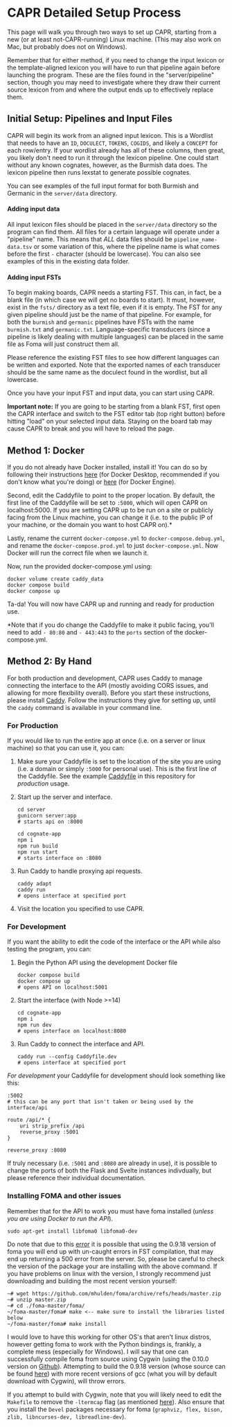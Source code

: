 # CAPR Detailed Setup Process

This page will walk you through two ways to set up CAPR, starting from a new (or at least not-CAPR-running) Linux machine. (This may also work on Mac, but probably does not on Windows).

Remember that for either method, if you need to change the input lexicon or the template-aligned lexicon you will have to run that pipeline again before launching the program. These are the files found in the "server/pipeline" section, though you may need to investigate where they draw their current source lexicon from and where the output ends up to effectively replace them.

## Initial Setup: Pipelines and Input Files

CAPR will begin its work from an aligned input lexicon. This is a Wordlist that needs to have an `ID`, `DOCULECT`, `TOKENS`, `COGIDS`, and likely a `CONCEPT` for each row/entry. If your wordlist already has all of these columns, then great, you likely don't need to run it through the lexicon pipeline. One could start without any known cognates, however, as the Burmish data does. The lexicon pipeline then runs lexstat to generate possible cognates.

You can see examples of the full input format for both Burmish and Germanic in the `server/data` directory. 

#### Adding input data

All input lexicon files should be placed in the `server/data` directory so the program can find them. All files for a certain language will operate under a "pipeline" name. This means that *ALL* data files should be `pipeline_name-data.tsv` or some variation of this, where the pipeline name is what comes before the first `-` character (should be lowercase). You can also see examples of this in the existing data folder. 

#### Adding input FSTs

To begin making boards, CAPR needs a starting FST. This can, in fact, be a blank file (in which case we will get no boards to start). It must, however, exist in the `fsts/` directory as a text file, even if it is empty. The FST for any given pipeline should just be the name of that pipeline. For example, for both the `burmish` and `germanic` pipelines have FSTs with the name `burmish.txt` and `germanic.txt`. Language-specific transducers (since a pipeline is likely dealing with multiple languages) can be placed in the same file as Foma will just construct them all.

Please reference the existing FST files to see how different languages can be written and exported. Note that the exported names of each transducer should be the same name as the doculect found in the wordlist, but all lowercase.

Once you have your input FST and input data, you can start using CAPR.

**Important note:** If you are going to be starting from a blank FST, first open the CAPR interface and switch to the FST editor tab (top right button) before hitting "load" on your selected input data. Staying on the board tab may cause CAPR to break and you will have to reload the page.

## Method 1: Docker

If you do not already have Docker installed, install it! You can do so by following their instructions [here](https://docs.docker.com/desktop/) (for Docker Desktop, recommended if you don't know what you're doing) or [here](https://docs.docker.com/engine/install/) (for Docker Engine).

Second, edit the Caddyfile to point to the proper location. By default, the first line of the Caddyfile will be set to `:5000`, which will open CAPR on localhost:5000. If you are setting CAPR up to be run on a site or publicly facing from the Linux machine, you can change it (i.e. to the public IP of your machine, or the domain you want to host CAPR on).*

Lastly, rename the current `docker-compose.yml` to `docker-compose.debug.yml`, and rename the `docker-compose.prod.yml` to just `docker-compose.yml`. Now Docker will run the correct file when we launch it.

Now, run the provided docker-compose.yml using:
```
docker volume create caddy_data
docker compose build
docker compose up
```
Ta-da! You will now have CAPR up and running and ready for production use.

*Note that if you do change the Caddyfile to make it public facing, you'll need to add
`- 80:80` and  `- 443:443` to the `ports` section of the docker-compose.yml.

## Method 2: By Hand

For both production and development, CAPR uses Caddy to manage connecting the interface to the API (mostly avoiding CORS issues, and allowing for more flexibility overall). Before you start these instructions, please install [Caddy](https://caddyserver.com/). Follow the instructions they give for setting up, until the `caddy` command is available in your command line.

### For Production
If you would like to run the entire app at once (i.e. on a server or linux machine) so that you can use it, you can:

1. Make sure your Caddyfile is set to the location of the site you are using (i.e. a domain or simply `:5000` for personal use). This is the first line of the Caddyfile. See the example [Caddyfile](https://github.com/knightss27/capr/blob/main/Caddyfile) in this repository for *production* usage.
2. Start up the server and interface.
    ```
    cd server
    gunicorn server:app
    # starts api on :8000

    cd cognate-app
    npm i
    npm run build
    npm run start
    # starts interface on :8080
    ```

3. Run Caddy to handle proxying api requests.
    ```
    caddy adapt
    caddy run
    # opens interface at specified port
    ```

4. Visit the location you specified to use CAPR.

### For Development
If you want the ability to edit the code of the interface or the API while also testing the program, you can:

1. Begin the Python API using the development Docker file
    ```
    docker compose build
    docker compose up
    # opens API on localhost:5001
    ```

2. Start the interface (with Node >=14)
    ```
    cd cognate-app
    npm i
    npm run dev
    # opens interface on localhost:8080
    ```

3. Run Caddy to connect the interface and API.
    ```
    caddy run --config Caddyfile.dev
    # opens interface at specified port
    ```

*For development* your Caddyfile for development should look something like this:
```
:5002
# this can be any port that isn't taken or being used by the interface/api

route /api/* {
    uri strip_prefix /api
    reverse_proxy :5001
}

reverse_proxy :8080
```

If truly necessary (i.e. `:5001` and `:8080` are already in use), it is possible to change the ports of both the Flask and Svelte instances indivdually, but please reference their individual documentation.

### Installing FOMA and other issues

Remember that for the API to work you must have foma installed (*unless you are using Docker to run the API*).
```
sudo apt-get install libfoma0 libfoma0-dev
```

Do note that due to this [error](https://github.com/mhulden/foma/issues/97) it is possible that using the 0.9.18 version of foma you will end up with un-caught errors in FST compilation, that may end up returning a 500 error from the server. So, please be careful to check the version of the package your are installing with the above command. If you have problems on linux with the version, I strongly recommend just downloading and building the most recent version yourself:
```
~# wget https://github.com/mhulden/foma/archive/refs/heads/master.zip
~# unzip master.zip
~# cd ./foma-master/foma/
~/foma-master/foma# make <-- make sure to install the libraries listed below
~/foma-master/foma# make install 
```

I would love to have this working for other OS's that aren't linux distros, however getting foma to work with the Python bindings is, frankly, a complete mess (especially for Windows). I will say that one can successfully compile foma from source using Cygwin (using the 0.10.0 version on [Github](https://github.com/mhulden/foma)). Attempting to build the 0.9.18 version (whose source can be found [here](https://bitbucket.org/mhulden/foma/downloads/)) with more recent versions of gcc (what you will by default download with Cygwin), will throw errors.

If you attempt to build with Cygwin, note that you will likely need to edit the `Makefile` to remove the `-ltermcap` flag (as mentioned [here](http://damir.cavar.me/compiling-foma-on-windows-with-cygwin)). Also ensure that you install the `Devel` packages necessary for foma (`graphviz, flex, bison, zlib, libncurses-dev, libreadline-dev`).
